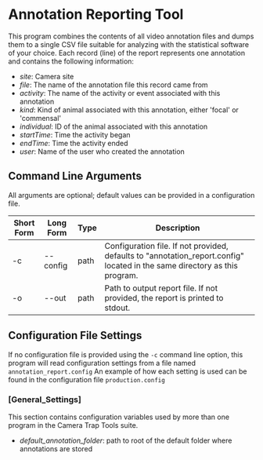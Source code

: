 # Annotation Reporting Tool

This program combines the contents of all video annotation files and dumps
them to a single CSV file suitable for analyzing with the statistical software
of your choice.  Each record (line) of the report represents one annotation and contains the following information:
* _site_: Camera site
* _file_: The name of the annotation file this record came from
* _activity_: The name of the activity or event associated with this annotation
* _kind_: Kind of animal associated with this annotation, either 'focal' or 'commensal'
* _individual_: ID of the animal associated with this annotation
* _startTime_: Time the activity began
* _endTime_: Time the activity ended
* _user_: Name of the user who created the annotation

## Command Line Arguments

All arguments are optional; default values can be provided in a configuration file.

Short Form|Long Form|Type|Description
----------|---------|----|-----------
-c| --config|    path|      Configuration file.  If not provided, defaults to "annotation_report.config" located in the same directory as this program.
-o| --out|       path|      Path to output report file.  If not provided, the report is printed to stdout.

## Configuration File Settings
If no configuration file is provided using the ```-c``` command line option, this program will read configuration settings from a file named 
```annotation_report.config``` An example of how each setting is used can be found in the configuration file ```production.config```

### [General_Settings]   
This section contains configuration variables used by more than one program in the Camera Trap Tools suite.   

* _default_annotation_folder_: path to root of the default folder where annotations are stored
